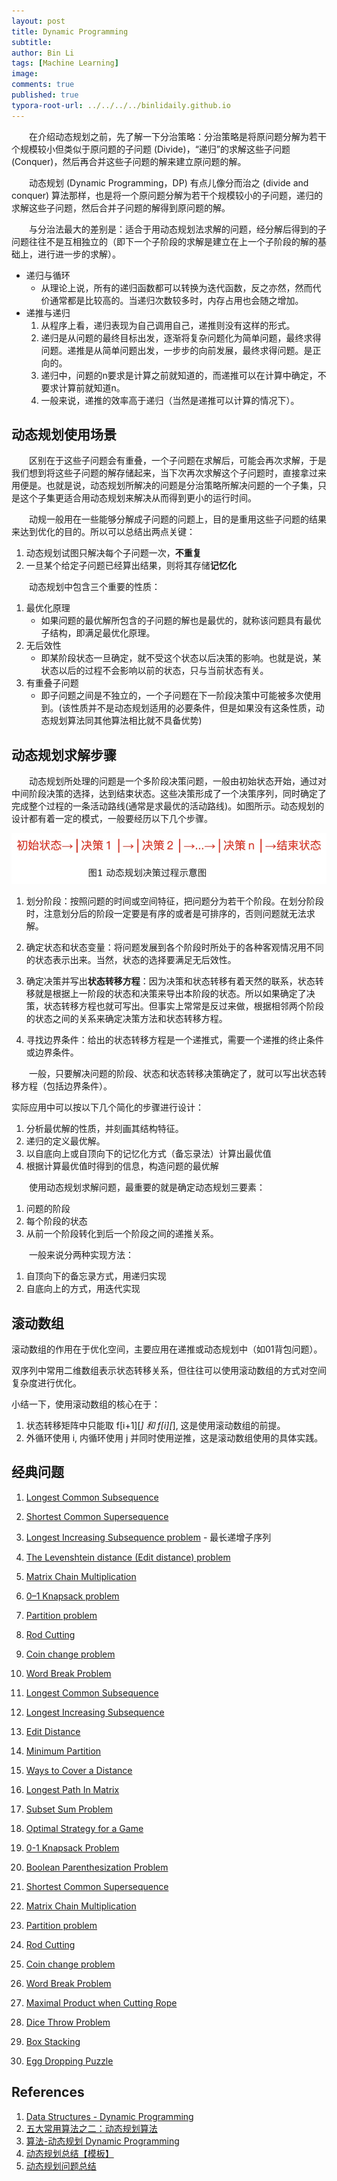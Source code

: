 ```yaml
---
layout: post
title: Dynamic Programming
subtitle:
author: Bin Li
tags: [Machine Learning]
image: 
comments: true
published: true
typora-root-url: ../../../../binlidaily.github.io
---
```

　　在介绍动态规划之前，先了解一下分治策略：分治策略是将原问题分解为若干个规模较小但类似于原问题的子问题 (Divide)，“递归”的求解这些子问题 (Conquer)，然后再合并这些子问题的解来建立原问题的解。

　　动态规划 (Dynamic Programming，DP) 有点儿像分而治之 (divide and conquer) 算法那样，也是将一个原问题分解为若干个规模较小的子问题，递归的求解这些子问题，然后合并子问题的解得到原问题的解。

　　与分治法最大的差别是：适合于用动态规划法求解的问题，经分解后得到的子问题往往不是互相独立的（即下一个子阶段的求解是建立在上一个子阶段的解的基础上，进行进一步的求解）。


* 递归与循环
    * 从理论上说，所有的递归函数都可以转换为迭代函数，反之亦然，然而代价通常都是比较高的。当递归次数较多时，内存占用也会随之增加。
* 递推与递归
    1. 从程序上看，递归表现为自己调用自己，递推则没有这样的形式。
    2. 递归是从问题的最终目标出发，逐渐将复杂问题化为简单问题，最终求得问题。递推是从简单问题出发，一步步的向前发展，最终求得问题。是正向的。
    3. 递归中，问题的n要求是计算之前就知道的，而递推可以在计算中确定，不要求计算前就知道n。
    4. 一般来说，递推的效率高于递归（当然是递推可以计算的情况下）。

## 动态规划使用场景
　　区别在于这些子问题会有重叠，一个子问题在求解后，可能会再次求解，于是我们想到将这些子问题的解存储起来，当下次再次求解这个子问题时，直接拿过来用便是。也就是说，动态规划所解决的问题是分治策略所解决问题的一个子集，只是这个子集更适合用动态规划来解决从而得到更小的运行时间。

　　动规一般用在一些能够分解成子问题的问题上，目的是重用这些子问题的结果来达到优化的目的。所以可以总结出两点关键：
1. 动态规划试图只解决每个子问题一次，**不重复**
2. 一旦某个给定子问题已经算出结果，则将其存储**记忆化**

　　动态规划中包含三个重要的性质：
1. 最优化原理
    * 如果问题的最优解所包含的子问题的解也是最优的，就称该问题具有最优子结构，即满足最优化原理。
2. 无后效性
    * 即某阶段状态一旦确定，就不受这个状态以后决策的影响。也就是说，某状态以后的过程不会影响以前的状态，只与当前状态有关。
3. 有重叠子问题
    * 即子问题之间是不独立的，一个子问题在下一阶段决策中可能被多次使用到。(该性质并不是动态规划适用的必要条件，但是如果没有这条性质，动态规划算法同其他算法相比就不具备优势)

## 动态规划求解步骤
　　动态规划所处理的问题是一个多阶段决策问题，一般由初始状态开始，通过对中间阶段决策的选择，达到结束状态。这些决策形成了一个决策序列，同时确定了完成整个过程的一条活动路线(通常是求最优的活动路线)。如图所示。动态规划的设计都有着一定的模式，一般要经历以下几个步骤。

![-w448](/img/media/15606112924992.jpg)

1. 划分阶段：按照问题的时间或空间特征，把问题分为若干个阶段。在划分阶段时，注意划分后的阶段一定要是有序的或者是可排序的，否则问题就无法求解。

2. 确定状态和状态变量：将问题发展到各个阶段时所处于的各种客观情况用不同的状态表示出来。当然，状态的选择要满足无后效性。

3. 确定决策并写出**状态转移方程**：因为决策和状态转移有着天然的联系，状态转移就是根据上一阶段的状态和决策来导出本阶段的状态。所以如果确定了决策，状态转移方程也就可写出。但事实上常常是反过来做，根据相邻两个阶段的状态之间的关系来确定决策方法和状态转移方程。

4. 寻找边界条件：给出的状态转移方程是一个递推式，需要一个递推的终止条件或边界条件。

　　一般，只要解决问题的阶段、状态和状态转移决策确定了，就可以写出状态转移方程（包括边界条件）。

实际应用中可以按以下几个简化的步骤进行设计：

1. 分析最优解的性质，并刻画其结构特征。
2. 递归的定义最优解。
3. 以自底向上或自顶向下的记忆化方式（备忘录法）计算出最优值
4. 根据计算最优值时得到的信息，构造问题的最优解

　　使用动态规划求解问题，最重要的就是确定动态规划三要素：
1. 问题的阶段
2. 每个阶段的状态
3. 从前一个阶段转化到后一个阶段之间的递推关系。

　　一般来说分两种实现方法：
1. 自顶向下的备忘录方式，用递归实现
2. 自底向上的方式，用迭代实现

## 滚动数组
滚动数组的作用在于优化空间，主要应用在递推或动态规划中（如01背包问题）。

双序列中常用二维数组表示状态转移关系，但往往可以使用滚动数组的方式对空间复杂度进行优化。

小结一下，使用滚动数组的核心在于：

1. 状态转移矩阵中只能取 f[i+1][*] 和 f[i][*], 这是使用滚动数组的前提。
2. 外循环使用 i, 内循环使用 j 并同时使用逆推，这是滚动数组使用的具体实践。

## 经典问题
1. [Longest Common Subsequence](https://www.techiedelight.com/longest-common-subsequence/)
2. [Shortest Common Supersequence](https://www.techiedelight.com/shortest-common-supersequence-introduction-scs-length/)
3. [Longest Increasing Subsequence problem](https://www.techiedelight.com/longest-increasing-subsequence-using-dynamic-programming/) -  最长递增子序列
4. [The Levenshtein distance (Edit distance) problem](https://www.techiedelight.com/levenshtein-distance-edit-distance-problem/)
5. [Matrix Chain Multiplication](https://www.techiedelight.com/matrix-chain-multiplication/)
6. [0–1 Knapsack problem](https://www.techiedelight.com/0-1-knapsack-problem/)
7. [Partition problem](https://www.techiedelight.com/partition-problem/)
8. [Rod Cutting](https://www.techiedelight.com/rot-cutting/)
9. [Coin change problem](https://www.techiedelight.com/coin-change-making-problem-unlimited-supply-coins/)
10. [Word Break Problem](https://www.techiedelight.com/word-break-problem/)



1. [Longest Common Subsequence](https://www.geeksforgeeks.org/dynamic-programming-set-4-longest-common-subsequence/)
2. [Longest Increasing Subsequence](https://www.geeksforgeeks.org/dynamic-programming-set-3-longest-increasing-subsequence/)
3. [Edit Distance](https://www.geeksforgeeks.org/dynamic-programming-set-5-edit-distance/)
4. [Minimum Partition](https://www.geeksforgeeks.org/partition-a-set-into-two-subsets-such-that-the-difference-of-subset-sums-is-minimum/)
5. [Ways to Cover a Distance](https://www.geeksforgeeks.org/count-number-of-ways-to-cover-a-distance/)
6. [Longest Path In Matrix](https://www.geeksforgeeks.org/find-the-longest-path-in-a-matrix-with-given-constraints/)
7. [Subset Sum Problem](https://www.geeksforgeeks.org/dynamic-programming-subset-sum-problem/)
8. [Optimal Strategy for a Game](https://www.geeksforgeeks.org/dynamic-programming-set-31-optimal-strategy-for-a-game/)
9. [0-1 Knapsack Problem](https://www.geeksforgeeks.org/dynamic-programming-set-10-0-1-knapsack-problem/)
10. [Boolean Parenthesization Problem](https://www.geeksforgeeks.org/dynamic-programming-set-37-boolean-parenthesization-problem/)
11. [Shortest Common Supersequence](https://www.geeksforgeeks.org/shortest-common-supersequence/)
12. [Matrix Chain Multiplication](https://www.geeksforgeeks.org/dynamic-programming-set-8-matrix-chain-multiplication/)
13. [Partition problem](https://www.geeksforgeeks.org/dynamic-programming-set-18-partition-problem/)
14. [Rod Cutting](https://www.geeksforgeeks.org/dynamic-programming-set-13-cutting-a-rod/)
15. [Coin change problem](https://www.geeksforgeeks.org/dynamic-programming-set-7-coin-change/)
16. [Word Break Problem](https://www.geeksforgeeks.org/dynamic-programming-set-32-word-break-problem/)
17. [Maximal Product when Cutting Rope](https://www.geeksforgeeks.org/dynamic-programming-set-36-cut-a-rope-to-maximize-product/)
18. [Dice Throw Problem](https://www.geeksforgeeks.org/dice-throw-problem/)
19. [Box Stacking](https://www.geeksforgeeks.org/dynamic-programming-set-21-box-stacking-problem/)
20. [Egg Dropping Puzzle](https://www.geeksforgeeks.org/dynamic-programming-set-11-egg-dropping-puzzle/)

## References

1. [Data Structures - Dynamic Programming](https://www.tutorialspoint.com/data_structures_algorithms/dynamic_programming.htm)
2. [五大常用算法之二：动态规划算法](https://www.cnblogs.com/steven_oyj/archive/2010/05/22/1741374.html)
3. [算法-动态规划 Dynamic Programming](https://blog.csdn.net/u013309870/article/details/75193592)
4. [动态规划总结【模板】](https://blog.csdn.net/lianai911/article/details/45424703)
5. [动态规划问题总结](https://zhuanlan.zhihu.com/p/33574315)